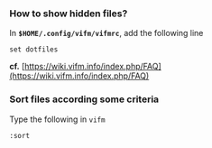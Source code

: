 ### How to show hidden files?
In **`$HOME/.config/vifm/vifmrc`**, add the following line
```
set dotfiles
```
**cf.** [https://wiki.vifm.info/index.php/FAQ](https://wiki.vifm.info/index.php/FAQ)

### Sort files according some criteria
Type the following in `vifm`
```
:sort
```
